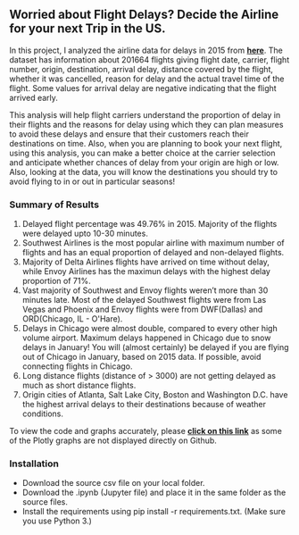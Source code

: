 ## Worried about Flight Delays? Decide the Airline for your next Trip in the US.
In this project, I analyzed the airline data for delays in 2015 from __[here](https://github.com/sparkletiti/Lambda_Function_Project/blob/master/US_DoT_dataset_Jan_2015.csv)__. The dataset has information about 201664 flights giving flight date, carrier, flight number, origin, destination, arrival delay, distance covered by the flight, whether it was cancelled, reason for delay and the actual travel time of the flight. Some values for arrival delay are negative indicating that the flight arrived early.

This analysis will help flight carriers understand the proportion of delay in their flights and the reasons for delay using which they can plan measures to avoid these delays and ensure that their customers reach their destinations on time. Also, when you are planning to book your next flight, using this analysis, you can make a better choice at the carrier selection and anticipate whether chances of delay from your origin are high or low. Also, looking at the data, you will know the destinations you should try to avoid flying to in or out in particular seasons!

### Summary of Results
1. Delayed flight percentage was 49.76% in 2015. Majority of the flights were delayed upto 10-30 minutes.
2. Southwest Airlines is the most popular airline with maximum number of flights and has an equal proportion of delayed and non-delayed flights.
3. Majority of Delta Airlines flights have arrived on time without delay, while Envoy Airlines has the maximun delays with the highest delay proportion of 71%.
4. Vast majority of Southwest and Envoy flights weren’t more than 30 minutes late. Most of the delayed Southwest flights were from Las Vegas and Phoenix and Envoy flights were from DWF(Dallas) and ORD(Chicago, IL - O'Hare).
5. Delays in Chicago were almost double, compared to every other high volume airport. Maximum delays happened in Chicago due to snow delays in January! You will (almost certainly) be delayed if you are flying out of Chicago in January, based on 2015 data. If possible, avoid connecting flights in Chicago.
6. Long distance flights (distance of > 3000) are not getting delayed as much as short distance flights.
7. Origin cities of Atlanta, Salt Lake City, Boston and Washington D.C. have the highest arrival delays to their destinations because of weather conditions.

To view the code and graphs accurately, please __[click on this link](https://nbviewer.jupyter.org/github/phtelang/Worried-about-Flight-Delays-Decide-the-Airline-for-your-next-trip-in-the-US./blob/master/Worried%20about%20Flight%20Delays%2C%20decide%20the%20Airline%20for%20your%20next%20trip%20in%20the%20US..ipynb)__ as some of the Plotly graphs are not displayed directly on Github.

### Installation
- Download the source csv file on your local folder.
- Download the .ipynb (Jupyter file) and place it in the same folder as the source files.
- Install the requirements using pip install -r requirements.txt. (Make sure you use Python 3.)
